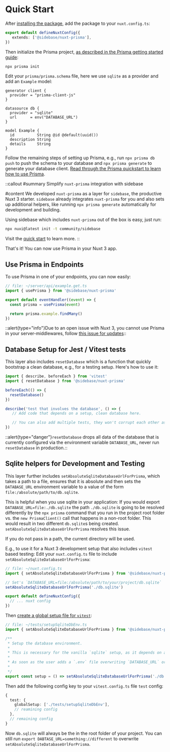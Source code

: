 # Quick Start

After [installing the package](/nuxt-prisma/getting-started/installation), add the package to your `nuxt.config.ts`:

```ts
export default defineNuxtConfig({
   extends: ['@sidebase/nuxt-prisma'],
})
```

Then initialize the Prisma project, [as described in the Prisma getting started guide](https://www.prisma.io/docs/getting-started/setup-prisma/add-to-existing-project/relational-databases-typescript-postgres#set-up-prisma):
```bash
npx prisma init
```

Edit your `prisma/prisma.schema` file, here we use `sqlite` as a provider and add an `Example` model:
```prisma
generator client {
  provider = "prisma-client-js"
}

datasource db {
  provider = "sqlite"
  url      = env("DATABASE_URL")
}

model Example {
  id          String @id @default(uuid())
  description String
  details     String
}
```

Follow the remaining steps of setting up Prisma, e.g., run `npx prisma db push` to push the schema to your database and `npx prisma generate` to generate your database client. [Read through the Prisma quickstart to learn how to use Prisma](https://www.prisma.io/docs/getting-started/quickstart).

::callout
#summary
Simplify `nuxt-prisma` integration with sidebase

#content
We developed `nuxt-prisma` as a layer for `sidebase`, the productive Nuxt 3 starter. `sidebase` already integrates `nuxt-prisma` for you and also sets up additional helpers, like running `npx prisma generate` automatically for development and building.

Using sidebase which includes `nuxt-prisma` out of the box is easy, just run:
```sh
npx nuxi@latest init -t community/sidebase
```

Visit the [quick start](/sidebase/getting-started) to learn more.
::


That's it! You can now use Prisma in your Nuxt 3 app.

## Use Prisma in Endpoints

To use Prisma in one of your endpoints, you can now easily:
```ts
// file: ~/server/api/example.get.ts
import { usePrisma } from '@sidebase/nuxt-prisma'

export default eventHandler((event) => {
  const prisma = usePrisma(event)

  return prisma.example.findMany()
})
```

::alert{type="info"}Due to an open issue with Nuxt 3, you cannot use Prisma in your server-middlewares, follow [this issue for updates](https://github.com/nuxt/framework/issues/3222#issuecomment-1345195929)::

## Database Setup for Jest / Vitest tests

This layer also includes `resetDatabase` which is a function that quickly bootstrap a clean database, e.g., for a testing setup. Here's how to use it:
```ts
import { describe, beforeEach } from 'vitest'
import { resetDatabase } from '@sidebase/nuxt-prisma'

beforeEach(() => {
  resetDatabase()
})

describe('test that involves the database', () => {
   // Add code that depends on a setup, clean database here.

   // You can also add multiple tests, they won't corrupt each other as the database is cleaned up after every go
})
```

::alert{type="danger"}`resetDatabase` drops all data of the database that is currently configured via the environment variable `DATABASE_URL`, never run `resetDatabase` in production.::

## Sqlite helpers for Development and Testing

This layer further includes `setAbsoluteSqliteDatabaseUrlForPrisma`, which takes a path to a file, ensures that it is absolute and then sets the `DATABASE_URL` environment variable to a value of the form `file:/absolute/path/to/db.sqlite`.

This is helpful when you use sqlite in your application: If you would export `DATABASE_URL=file:./db.sqlite` the path `./db.sqlite` is going to be resolved differently by the `npx prisma` command that you run in the project root folder vs. the `new PrismaClient()` call that happens in a non-root folder. This would result in two different `db.sqlite`s being created. `setAbsoluteSqliteDatabaseUrlForPrisma` resolves this issue.

If you do not pass in a path, the current directory will be used.

E.g., to use it for a Nuxt 3 development setup that also includes `vitest` based testing: Edit your `nuxt.config.ts` file to include `setAbsoluteSqliteDatabaseUrlForPrisma`:
```ts
// file: ~/nuxt.config.ts
import { setAbsoluteSqliteDatabaseUrlForPrisma } from '@sidebase/nuxt-prisma'

// Set's `DATABASE_URL=file:/absolute/path/to/your/project/db.sqlite`
setAbsoluteSqliteDatabaseUrlForPrisma('./db.sqlite')

export default defineNuxtConfig({
  // ... nuxt config
})
```

Then [create a global setup file for `vitest`](https://vitest.dev/config/#globalsetup):
```ts
// file: ~/tests/setupSqliteDbEnv.ts
import { setAbsoluteSqliteDatabaseUrlForPrisma } from '@sidebase/nuxt-prisma'

/**
 * Setup the database environment.
 *
 * This is necessary for the vanilla `sqlite` setup, as it depends on a file that is in an absolute place.
 *
 * As soon as the user adds a `.env` file overwriting `DATABASE_URL` or export `DATABSE_URL` themselves we do not want to set the database url manually any longer.
 *
 */
export const setup = () => setAbsoluteSqliteDatabaseUrlForPrisma('./db.sqlite')
```

Then add the following config key to your `vitest.config.ts` file `test` config:
```ts
{
  test: {
    globalSetup: ['./tests/setupSqliteDbEnv'],
    // reamining config
  },
  // remaining config
}
```

Now `db.sqlite` will always be the in the root folder of your project. You can still run `export DABTASE_URL=something://different` to overwrite `setAbsoluteSqliteDatabaseUrlForPrisma`.

